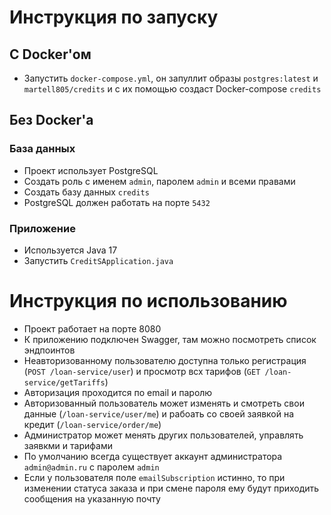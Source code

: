 # Инструкция по запуску

## C Docker'ом
- Запустить `docker-compose.yml`, он запуллит образы `postgres:latest` и `martell805/credits` и с их помощью создаст Docker-compose `credits`

## Без Docker'а
### База данных
- Проект использует PostgreSQL
- Создать роль с именем `admin`, паролем `admin` и всеми правами<br>
- Создать базу данных `credits`
- PostgreSQL должен работать на порте `5432`
### Приложение
- Используется Java 17
- Запустить `CreditSApplication.java`

# Инструкция по использованию
- Проект работает на порте 8080
- К приложению подключен Swagger, там можно посмотреть список эндпоинтов
- Неавторизованному пользователю доступна только регистрация (`POST /loan-service/user`) и просмотр всх тарифов (`GET /loan-service/getTariffs`)
- Авторизация проходится по email и паролю
- Авторизованный пользователь может изменять и смотреть свои данные (`/loan-service/user/me`) и рабоать со своей заявкой на кредит (`/loan-service/order/me`)
- Администратор может менять других пользователей, управлять заявкми и тарифами 
- По умолчанию всегда существует аккаунт администратора `admin@admin.ru` с паролем `admin`
- Если у пользователя поле `emailSubscription` истинно, то при изменении статуса заказа и при смене пароля ему будут приходить сообщения на указанную почту

